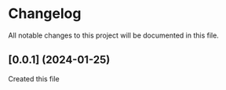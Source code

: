 # Changelog

All notable changes to this project will be documented in this file.

## [0.0.1] (2024-01-25)
Created this file

